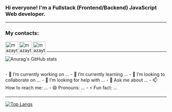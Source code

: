 ### Hi everyone! I'm a Fullstack (Frontend/Backend) JavaScript Web developer.
____

### My contacts:

[<img align="left" alt="mazaytsevs | LinkedIn" width="40px" src="https://img.icons8.com/color/48/000000/linkedin-2--v1.png" />][linkedin]
[<img align="left" alt="mazaytsevs | Telegram" width="40px" src="https://img.icons8.com/fluency/48/000000/telegram-app.png" />][telegram]
[<img align="left" alt="mazaytsevs | Instagram" width="40px" src="https://img.icons8.com/fluency/48/000000/instagram-new.png" />][instagram]
<br/>
____

![Anurag's GitHub stats](https://github-readme-stats.vercel.app/api?username=mazaytsevs&show_icons=true&theme=radical)

<br/>
- 🔭 I’m currently working on ...
- 🌱 I’m currently learning ...
- 👯 I’m looking to collaborate on ...
- 🤔 I’m looking for help with ...
- 💬 Ask me about ...
- 📫 How to reach me: ...
- 😄 Pronouns: ...
- ⚡ Fun fact: ...

____

[![Top Langs](https://github-readme-stats.vercel.app/api/top-langs/?username=mazaytsevs&layout=compact&theme=radical)](https://github.com/anuraghazra/github-readme-stats)


[resume]: https://drive.google.com/file/d/1fimloQQ7aPQDQ1kvQda6bTDQsP9zl313/view?usp=sharing
[resumeHH]: https://hh.ru/resume/e74a53f2ff095f7dfb0039ed1f657455356546
[linkedin]: https://linkedin.com/in/mazaytsevs
[telegram]: https://t.me/mazay_tseva 
[instagram]: https://www.instagram.com/mazay_tseva
[git]: https://github.com/mazaytsevs
